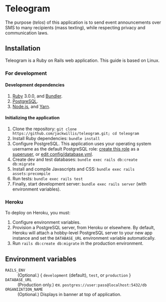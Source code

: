 # Teleogram

The purpose (*telos*) of this application is to send event announcements
over SMS to many recipients (mass texting),
while respecting privacy and communication laws.

## Installation

Teleogram is a Ruby on Rails web application.
This guide is based on Linux.

### For development

#### Development dependencies

1. [Ruby](http://www.ruby-lang.org/en/downloads/) 3.0.0,
and [Bundler](https://bundler.io/).
2. [PostgreSQL](https://www.postgresql.org/download/).
3. [Node.js](https://nodejs.org/en/download/),
and [Yarn](https://yarnpkg.com/getting-started/install).

#### Initializing the application

1. Clone the repository: `git clone https://github.com/jackwillis/teleogram.git; cd teleogram`
2. Install Ruby dependencies: `bundle install`
3. Configure PostgreSQL.
This application uses your operating system username as the default PostgreSQL role:
[create this role](https://www.postgresql.org/docs/13/sql-createuser.html)
as a [superuser](https://www.postgresql.org/docs/13/sql-alterrole.html),
or [edit config/database.yml](https://guides.rubyonrails.org/configuring.html#configuring-a-database).
4. Create dev and test databases: `bundle exec rails db:create db:migrate`
5. Install and compile Javascripts and CSS: `bundle exec rails assets:precompile`
6. Run tests: `bundle exec rails test`
7. Finally, start development server: `bundle exec rails server` (with environment variables).

### Heroku

To deploy on Heroku, you must:
1. Configure environment variables.
2. Provision a PostgreSQL server, from Heroku or elsewhere.
By default, Heroku will attach a hobby-level PostgreSQL server to your new app instance
and set the `DATABASE_URL` environment variable automatically.
3. Run `rails db:create db:migrate` in the production environment.

## Environment variables

<dl>
  <dt><code>RAILS_ENV</code></dt>
  <dd>(Optional.) { <code>development</code> (default), <code>test</code>, or <code>production</code> }</dd>

  <dt><code>DATABASE_URL</code></dt>
  <dd>(Production only.) ex. <code>postgres://user:pass@localhost:5432/db</code></dd>

  <dt><code>ORGANIZATION_NAME</code></dt>
  <dd>(Optional.) Displays in banner at top of application.</dd>
</dl>